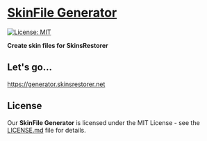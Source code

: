 # [SkinFile Generator](https://generator.skinsrestorer.net)

[![License: MIT](https://img.shields.io/github/license/SkinsRestorer/SkinFile-Generator.svg)](https://opensource.org/licenses/MIT)

**Create skin files for SkinsRestorer**

## Let's go...
https://generator.skinsrestorer.net

## License
Our **SkinFile Generator** is licensed under the MIT License - see the [LICENSE.md](https://github.com/SkinsRestorer/SkinFile-Generator/blob/main/LICENSE) file for details.
